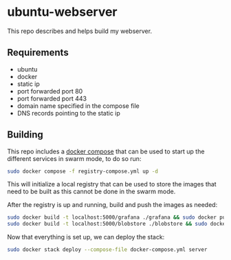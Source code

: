 # ubuntu-webserver

This repo describes and helps build my webserver.

## Requirements

- ubuntu
- docker
- static ip
- port forwarded port 80
- port forwarded port 443
- domain name specified in the compose file
- DNS records pointing to the static ip

## Building

This repo includes a [docker compose](docker-compose.yml) that can be used
to start up the different services in swarm mode,
to do so run:

```bash
sudo docker compose -f registry-compose.yml up -d
```
This will initialize a local registry
that can be used to store the images that need to be built as this cannot be done in the swarm mode.

After the registry is up and running, build and push the images as needed:

```bash
sudo docker build -t localhost:5000/grafana ./grafana && sudo docker push localhost:5000/grafana
sudo docker build -t localhost:5000/blobstore ./blobstore && sudo docker push localhost:5000/blobstore
```

Now that everything is set up, we can deploy the stack:
```bash
sudo docker stack deploy --compose-file docker-compose.yml server
```

